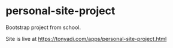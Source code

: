 # personal-site-project
Bootstrap project from school.

Site is live at https://tonyadi.com/apps/personal-site-project.html
